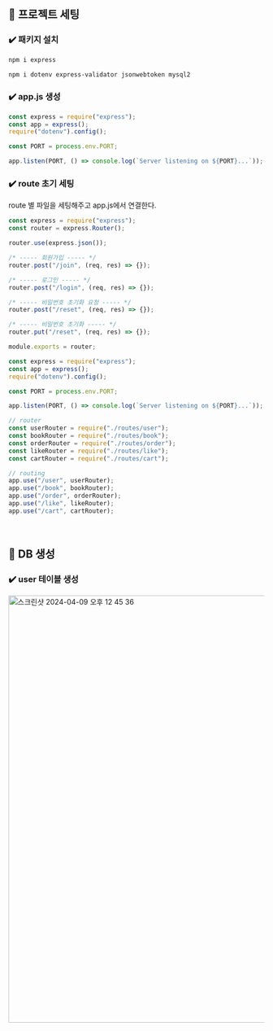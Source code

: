 ## 📍 프로젝트 세팅

### ✔️ 패키지 설치

```bash
npm i express
```

```bash
npm i dotenv express-validator jsonwebtoken mysql2
```

### ✔️ app.js 생성

```jsx
const express = require("express");
const app = express();
require("dotenv").config();

const PORT = process.env.PORT;

app.listen(PORT, () => console.log(`Server listening on ${PORT}...`));
```

### ✔️ route 초기 세팅

route 별 파일을 세팅해주고 app.js에서 연결한다.

```jsx
const express = require("express");
const router = express.Router();

router.use(express.json());

/* ----- 회원가입 ----- */
router.post("/join", (req, res) => {});

/* ----- 로그인 ----- */
router.post("/login", (req, res) => {});

/* ----- 비밀번호 초기화 요청 ----- */
router.post("/reset", (req, res) => {});

/* ----- 비밀번호 초기화 ----- */
router.put("/reset", (req, res) => {});

module.exports = router;
```

```jsx
const express = require("express");
const app = express();
require("dotenv").config();

const PORT = process.env.PORT;

app.listen(PORT, () => console.log(`Server listening on ${PORT}...`));

// router
const userRouter = require("./routes/user");
const bookRouter = require("./routes/book");
const orderRouter = require("./routes/order");
const likeRouter = require("./routes/like");
const cartRouter = require("./routes/cart");

// routing
app.use("/user", userRouter);
app.use("/book", bookRouter);
app.use("/order", orderRouter);
app.use("/like", likeRouter);
app.use("/cart", cartRouter);
```

<br/>

## 📍 DB 생성

### ✔️ user 테이블 생성

<img width="840" alt="스크린샷 2024-04-09 오후 12 45 36" src="https://github.com/JIMIN1020/dev-study-note/assets/121474189/7aa06f8c-142d-4975-bd2c-281fd292ed0e">

<br/>
